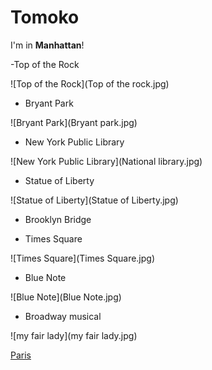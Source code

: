 
# Tomoko

I'm in **Manhattan**!

-Top of the Rock

![Top of the Rock](Top of the rock.jpg)

- Bryant Park

![Bryant Park](Bryant park.jpg)

- New York Public Library

![New York Public Library](National library.jpg)

- Statue  of Liberty

![Statue of Liberty](Statue of Liberty.jpg)

- Brooklyn Bridge

- Times Square

![Times Square](Times Square.jpg)

- Blue Note

![Blue Note](Blue Note.jpg)

- Broadway musical

![my fair lady](my fair lady.jpg)

[Paris](france.html)
